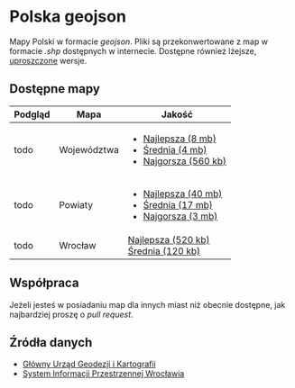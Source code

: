 # Polska geojson

Mapy Polski w formacie *geojson*. Pliki są przekonwertowane z map w formacie *.shp* dostępnych w internecie. Dostępne również lżejsze, [uproszczone](https://github.com/maxogden/simplify-geojson) wersje.

## Dostępne mapy

Podgląd | Mapa | Jakość
--------|------|-------
todo | Województwa | <ul><li><a href="https://github.com/ppatrzyk/polska-geojson/raw/master/wojewodztwa/wojewodztwa-max.geojson">Najlepsza (8 mb)</a></li><li><a href="https://github.com/ppatrzyk/polska-geojson/raw/master/wojewodztwa/wojewodztwa-medium">Średnia (4 mb)</a></li><li><a href="https://github.com/ppatrzyk/polska-geojson/raw/master/wojewodztwa/wojewodztwa-min.geojson">Najgorsza (560 kb)</a></li></ul>
todo | Powiaty | <ul><li><a href="https://github.com/ppatrzyk/polska-geojson/raw/master/powiaty/powiaty-max.geojson">Najlepsza (40 mb)</a></li><li><a href="https://github.com/ppatrzyk/polska-geojson/raw/master/powiaty/powiaty-medium.geojson">Średnia (17 mb)</a></li><li><a href="https://github.com/ppatrzyk/polska-geojson/raw/master/powiaty/powiaty-min.geojson">Najgorsza (3 mb)</a></li></ul>
todo | Wrocław | <a href="https://github.com/ppatrzyk/polska-geojson/raw/master/miasta/wroclaw-max.geojson">Najlepsza (520 kb)</a><br><a href="https://github.com/ppatrzyk/polska-geojson/raw/master/miasta/wroclaw-medium.geojson">Średnia (120 kb)</a>

## Współpraca

Jeżeli jesteś w posiadaniu map dla innych miast niż obecnie dostępne, jak najbardziej proszę o *pull request*.

## Źródła danych

- [Główny Urząd Geodezji i Kartografii](http://www.gugik.gov.pl/pzgik/dane-bez-oplat/dane-z-panstwowego-rejestru-granic-i-powierzchni-jednostek-podzialow-terytorialnych-kraju-prg)
- [System Informacji Przestrzennej Wrocławia](http://geoportal.wroclaw.pl/zasoby/)
